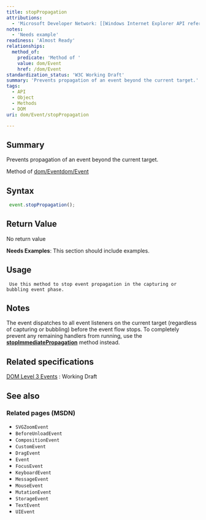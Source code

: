 ```yaml
---
title: stopPropagation
attributions:
  - 'Microsoft Developer Network: [[Windows Internet Explorer API reference](http://msdn.microsoft.com/en-us/library/ie/hh828809%28v=vs.85%29.aspx) Article]'
notes:
  - 'Needs example'
readiness: 'Almost Ready'
relationships:
  method_of:
    predicate: 'Method of '
    value: dom/Event
    href: /dom/Event
standardization_status: 'W3C Working Draft'
summary: 'Prevents propagation of an event beyond the current target.'
tags:
  - API
  - Object
  - Methods
  - DOM
uri: dom/Event/stopPropagation

---
```

## Summary

Prevents propagation of an event beyond the current target.

Method of [dom/Event](/dom/Event)[dom/Event](/dom/Event)

## Syntax

``` js
 event.stopPropagation();
```

## Return Value

No return value

**Needs Examples**: This section should include examples.

## Usage

     Use this method to stop event propagation in the capturing or bubbling event phase.

## Notes

The event dispatches to all event listeners on the current target (regardless of capturing or bubbling) before the event flow stops. To completely prevent any remaining handlers from running, use the [**stopImmediatePropagation**](/dom/Event/stopImmediatePropagation) method instead.

## Related specifications

[DOM Level 3 Events](http://www.w3.org/TR/DOM-Level-3-Events/)
:   Working Draft

## See also

### Related pages (MSDN)

-   `SVGZoomEvent`
-   `BeforeUnloadEvent`
-   `CompositionEvent`
-   `CustomEvent`
-   `DragEvent`
-   `Event`
-   `FocusEvent`
-   `KeyboardEvent`
-   `MessageEvent`
-   `MouseEvent`
-   `MutationEvent`
-   `StorageEvent`
-   `TextEvent`
-   `UIEvent`
